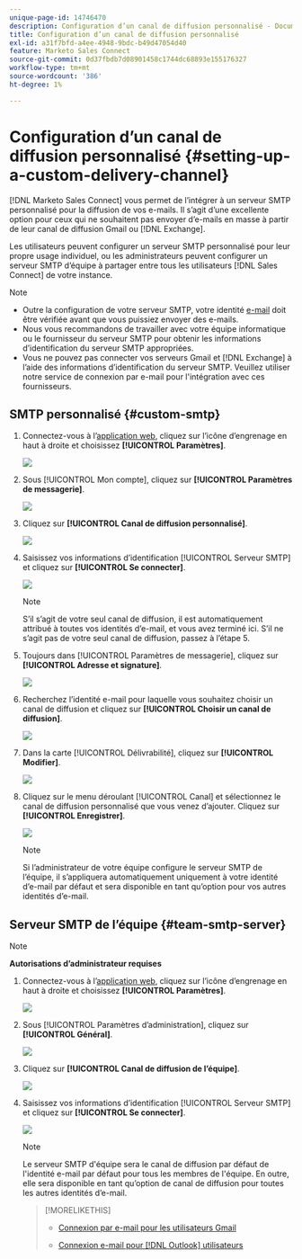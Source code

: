 ```yaml
---
unique-page-id: 14746470
description: Configuration d’un canal de diffusion personnalisé - Documents Marketo - Documentation du produit
title: Configuration d’un canal de diffusion personnalisé
exl-id: a31f7bfd-a4ee-4948-9bdc-b49d47054d40
feature: Marketo Sales Connect
source-git-commit: 0d37fbdb7d08901458c1744dc68893e155176327
workflow-type: tm+mt
source-wordcount: '386'
ht-degree: 1%

---
```


# Configuration d’un canal de diffusion personnalisé {#setting-up-a-custom-delivery-channel}

[!DNL Marketo Sales Connect] vous permet de l’intégrer à un serveur SMTP personnalisé pour la diffusion de vos e-mails. Il s’agit d’une excellente option pour ceux qui ne souhaitent pas envoyer d’e-mails en masse à partir de leur canal de diffusion Gmail ou [!DNL Exchange].

Les utilisateurs peuvent configurer un serveur SMTP personnalisé pour leur propre usage individuel, ou les administrateurs peuvent configurer un serveur SMTP d’équipe à partager entre tous les utilisateurs [!DNL Sales Connect] de votre instance.

>[!NOTE]
>
>* Outre la configuration de votre serveur SMTP, votre identité [e-mail](/help/marketo/product-docs/marketo-sales-connect/getting-started/email-settings/verify-your-email.md) doit être vérifiée avant que vous puissiez envoyer des e-mails.
>* Nous vous recommandons de travailler avec votre équipe informatique ou le fournisseur du serveur SMTP pour obtenir les informations d’identification du serveur SMTP appropriées.
>* Vous ne pouvez pas connecter vos serveurs Gmail et [!DNL Exchange] à l’aide des informations d’identification du serveur SMTP. Veuillez utiliser notre service de connexion par e-mail pour l&#39;intégration avec ces fournisseurs.

## SMTP personnalisé {#custom-smtp}

1. Connectez-vous à l’[application web](https://toutapp.com/login), cliquez sur l’icône d’engrenage en haut à droite et choisissez **[!UICONTROL Paramètres]**.

   ![](assets/setting-up-a-custom-delivery-channel-1.png)

1. Sous [!UICONTROL Mon compte], cliquez sur **[!UICONTROL Paramètres de messagerie]**.

   ![](assets/setting-up-a-custom-delivery-channel-2.png)

1. Cliquez sur **[!UICONTROL Canal de diffusion personnalisé]**.

   ![](assets/setting-up-a-custom-delivery-channel-3.png)

1. Saisissez vos informations d’identification [!UICONTROL Serveur SMTP] et cliquez sur **[!UICONTROL Se connecter]**.

   ![](assets/setting-up-a-custom-delivery-channel-4.png)

   >[!NOTE]
   >
   >S’il s’agit de votre seul canal de diffusion, il est automatiquement attribué à toutes vos identités d’e-mail, et vous avez terminé ici. S’il ne s’agit pas de votre seul canal de diffusion, passez à l’étape 5.

1. Toujours dans [!UICONTROL Paramètres de messagerie], cliquez sur **[!UICONTROL Adresse et signature]**.

   ![](assets/setting-up-a-custom-delivery-channel-5.png)

1. Recherchez l’identité e-mail pour laquelle vous souhaitez choisir un canal de diffusion et cliquez sur **[!UICONTROL Choisir un canal de diffusion]**.

   ![](assets/setting-up-a-custom-delivery-channel-6.png)

1. Dans la carte [!UICONTROL Délivrabilité], cliquez sur **[!UICONTROL Modifier]**.

   ![](assets/setting-up-a-custom-delivery-channel-7.png)

1. Cliquez sur le menu déroulant [!UICONTROL Canal] et sélectionnez le canal de diffusion personnalisé que vous venez d’ajouter. Cliquez sur **[!UICONTROL Enregistrer]**.

   ![](assets/setting-up-a-custom-delivery-channel-8.png)

   >[!NOTE]
   >
   >Si l’administrateur de votre équipe configure le serveur SMTP de l’équipe, il s’appliquera automatiquement uniquement à votre identité d’e-mail par défaut et sera disponible en tant qu’option pour vos autres identités d’e-mail.

## Serveur SMTP de l’équipe {#team-smtp-server}

>[!NOTE]
>
>**Autorisations d’administrateur requises**

1. Connectez-vous à l’[application web](https://toutapp.com/login), cliquez sur l’icône d’engrenage en haut à droite et choisissez **[!UICONTROL Paramètres]**.

   ![](assets/setting-up-a-custom-delivery-channel-9.png)

1. Sous [!UICONTROL Paramètres d’administration], cliquez sur **[!UICONTROL Général]**.

   ![](assets/setting-up-a-custom-delivery-channel-10.png)

1. Cliquez sur **[!UICONTROL Canal de diffusion de l’équipe]**.

   ![](assets/setting-up-a-custom-delivery-channel-11.png)

1. Saisissez vos informations d’identification [!UICONTROL Serveur SMTP] et cliquez sur **[!UICONTROL Se connecter]**.

   ![](assets/setting-up-a-custom-delivery-channel-12.png)

   >[!NOTE]
   >
   >Le serveur SMTP d&#39;équipe sera le canal de diffusion par défaut de l&#39;identité e-mail par défaut pour tous les membres de l&#39;équipe. En outre, elle sera disponible en tant qu’option de canal de diffusion pour toutes les autres identités d’e-mail.

   >[!MORELIKETHIS]
   >
   >* [Connexion par e-mail pour les utilisateurs Gmail](/help/marketo/product-docs/marketo-sales-connect/email-plugins/gmail/email-connection-for-gmail-users.md)
   >
   >* [Connexion e-mail pour [!DNL Outlook] utilisateurs](/help/marketo/product-docs/marketo-sales-connect/email-plugins/msc-for-outlook/email-connection-for-outlook-users.md)
